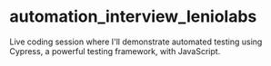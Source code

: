 # automation_interview_leniolabs
Live coding session where I'll demonstrate automated testing using Cypress, a powerful testing framework, with JavaScript.
